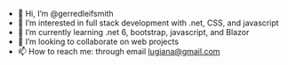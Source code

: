 - 👋 Hi, I’m @gerredleifsmith
- 👀 I’m interested in full stack development with .net, CSS, and javascript
- 🌱 I’m currently learning .net 6, bootstrap, javascript, and Blazor
- 💞️ I’m looking to collaborate on web projects
- 📫 How to reach me: through email lugiana@gmail.com 

<!---
gerredleifsmith/gerredleifsmith is a ✨ special ✨ repository because its `README.md` (this file) appears on your GitHub profile.
You can click the Preview link to take a look at your changes.
--->
